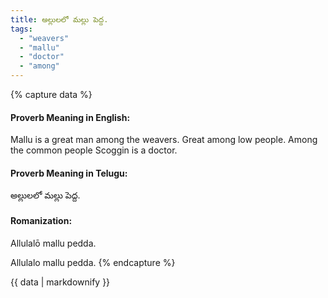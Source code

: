 ```yaml
---
title: అల్లులలో మల్లు పెద్ద.
tags:
  - "weavers"
  - "mallu"
  - "doctor"
  - "among"
---
```


{% capture data %}
#### Proverb Meaning in English:
Mallu is a great man among the weavers.
Great among low people.
Among the common people Scoggin is a doctor.

#### Proverb Meaning in Telugu:
అల్లులలో మల్లు పెద్ద.

#### Romanization:
Allulalō mallu pedda.

Allulalo mallu pedda.
{% endcapture %}

{{ data | markdownify }}

